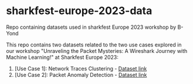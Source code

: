 # sharkfest-europe-2023-data

Repo containing datasets used in sharkfest Europe 2023 workshop by B-Yond

This repo contains two datasets related to the two use cases explored in our workshop "Unraveling the Packet Mysteries: A Wireshark Journey with Machine Learning!" at Sharkfest Europe 2023:
1. [Use Case 1]: Network Traces Clustering - [Dataset link](./network-traces-classification/)
2. [Use Case 2]: Packet Anomaly Detection - [Dataset link](./packet-anomaly-detection/)